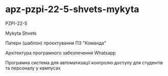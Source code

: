 # apz-pzpi-22-5-shvets-mykyta


PZPI-22-5


Mykyta Shvets


Патерн (шаблон) проєктування ПЗ "Команда"


Архітектура програмного забезпечення Whatsapp


Програмна система для автоматизації контролю доступу для студентів та персоналу у кампусах
